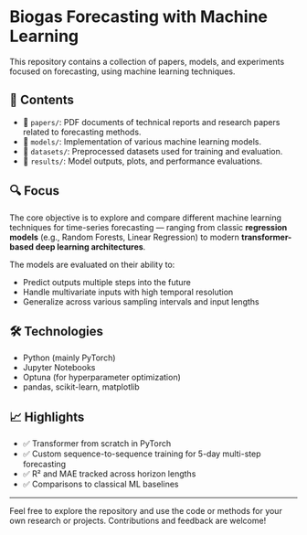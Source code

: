 # Biogas Forecasting with Machine Learning

This repository contains a collection of papers, models, and experiments focused on forecasting, using machine learning techniques.

## 📄 Contents

- 📁 `papers/`: PDF documents of technical reports and research papers related to forecasting methods.
- 📁 `models/`: Implementation of various machine learning models.
- 📁 `datasets/`: Preprocessed datasets used for training and evaluation.
- 📁 `results/`: Model outputs, plots, and performance evaluations.

## 🔍 Focus

The core objective is to explore and compare different machine learning techniques for time-series forecasting — ranging from classic **regression models** (e.g., Random Forests, Linear Regression) to modern **transformer-based deep learning architectures**.

The models are evaluated on their ability to:
- Predict outputs multiple steps into the future
- Handle multivariate inputs with high temporal resolution
- Generalize across various sampling intervals and input lengths

## 🛠 Technologies

- Python (mainly PyTorch)
- Jupyter Notebooks
- Optuna (for hyperparameter optimization)
- pandas, scikit-learn, matplotlib

## 📈 Highlights

- ✅ Transformer from scratch in PyTorch
- ✅ Custom sequence-to-sequence training for 5-day multi-step forecasting
- ✅ R² and MAE tracked across horizon lengths
- ✅ Comparisons to classical ML baselines

---

Feel free to explore the repository and use the code or methods for your own research or projects. Contributions and feedback are welcome!
